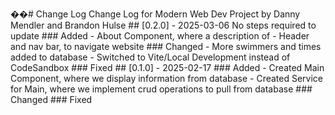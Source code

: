 ��#   C h a n g e   L o g  
 C h a n g e   L o g   f o r   M o d e r n   W e b   D e v   P r o j e c t   b y   D a n n y   M e n d l e r   a n d   B r a n d o n   H u l s e  
  
 # #   [ 0 . 2 . 0 ]   -   2 0 2 5 - 0 3 - 0 6  
 N o   s t e p s   r e q u i r e d   t o   u p d a t e  
  
 # # #   A d d e d  
 -   A b o u t   C o m p o n e n t ,   w h e r e   a   d e s c r i p t i o n   o f    
 -   H e a d e r   a n d   n a v   b a r ,   t o   n a v i g a t e   w e b s i t e  
  
 # # #   C h a n g e d  
 -   M o r e   s w i m m e r s   a n d   t i m e s   a d d e d   t o   d a t a b a s e  
 -   S w i t c h e d   t o   V i t e / L o c a l   D e v e l o p m e n t   i n s t e a d   o f   C o d e S a n d b o x  
  
 # # #   F i x e d  
  
 # #   [ 0 . 1 . 0 ]   -   2 0 2 5 - 0 2 - 1 7  
  
 # # #   A d d e d  
 -   C r e a t e d   M a i n   C o m p o n e n t ,   w h e r e   w e   d i s p l a y   i n f o r m a t i o n   f r o m   d a t a b a s e  
 -   C r e a t e d   S e r v i c e   f o r   M a i n ,   w h e r e   w e   i m p l e m e n t   c r u d   o p e r a t i o n s   t o   p u l l   f r o m   d a t a b a s e  
  
 # # #   C h a n g e d  
  
 # # #   F i x e d 
